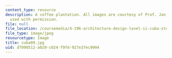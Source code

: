 ```yaml
---
content_type: resource
description: A coffee plantation. All images are courtesy of Prof. Jan Wampler and
  used with permission.
file: null
file_location: /coursemedia/4-196-architecture-design-level-ii-cuba-studio-spring-2004/df090512a020c024f9fd927e37ec9904_cuba09.jpg
file_type: image/jpeg
resourcetype: Image
title: cuba09.jpg
uid: df090512-a020-c024-f9fd-927e37ec9904
---
```

